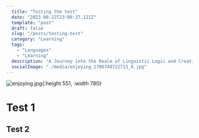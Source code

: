 ```yaml
---
  title: "Testing the test"
  date: "2023-08-22T23:00:37.121Z"
  template: "post"
  draft: false
  slug: "/posts/testing-test"
  category: "Learning"
  tags:
    - "Languages"
    - "Learning"
  description: "A Journey into the Realm of Linguistic Logic and Creative Expression"
  socialImage: "./media/enjoying_1706740722713_0.jpg"
---
```


![enjoying.jpg](/media/enjoying_1706740722713_0.jpg){:height 551, :width 780}
# Test 1
## Test 2
